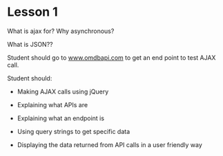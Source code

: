 # Lesson 1

What is ajax for? Why asynchronous?

What is JSON??

Student should go to www.omdbapi.com to get an end point to test AJAX call.

Student should:

- Making AJAX calls using jQuery

- Explaining what APIs are

- Explaining what an endpoint is

- Using query strings to get specific data

- Displaying the data returned from API calls in a user friendly way
